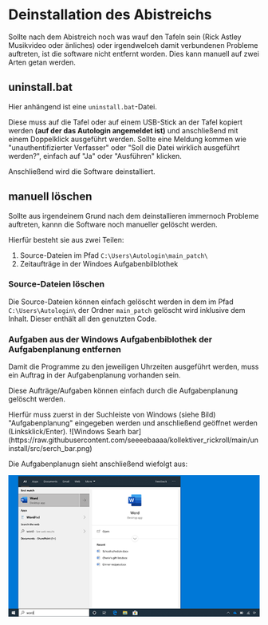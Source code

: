 # Deinstallation des Abistreichs
<p>Sollte nach dem Abistreich noch was wauf den Tafeln sein (Rick Astley Musikvideo oder änliches) oder irgendwelceh damit verbundenen Probleme auftreten, ist die software nicht entfernt worden. Dies kann manuell auf zwei Arten getan werden.<p>

## uninstall.bat
<p>Hier anhängend ist eine <code>uninstall.bat</code>-Datei.</p>
<p>Diese muss auf die Tafel oder auf einem USB-Stick an der Tafel kopiert werden <b>(auf der das Autologin angemeldet ist)</b> und anschließend mit einem Doppelklick ausgeführt werden. Sollte eine Meldung kommen wie "unauthentifizierter Verfasser" oder "Soll die Datei wirklich ausgeführt werden?", einfach auf "Ja" oder "Ausführen" klicken.</p>
<p>Anschließend wird die Software deinstalliert.</P>

## manuell löschen
<p>Sollte aus irgendeinem Grund nach dem deinstallieren immernoch Probleme auftreten, kannn die Software noch manueller gelöscht werden.</p>
<p>Hierfür besteht sie aus zwei Teilen: <ol>
    <li>Source-Dateien im Pfad <code>C:\Users\Autologin\main_patch\</code></li>
    <li>Zeitaufträge in der Windoes Aufgabenbilblothek</li>
</ol></p>

### Source-Dateien löschen
<p>Die Source-Dateien können einfach gelöscht werden in dem im Pfad <code>C:\Users\Autologin\</code> der Ordner <code>main_patch</code> gelöscht wird inklusive dem Inhalt. Dieser enthält all den genutzten Code.</p>

### Aufgaben aus der Windows Aufgabenbiblothek der Aufgabenplanung entfernen
<p>Damit die Programme zu den jeweiligen Uhrzeiten ausgeführt werden, muss ein Auftrag in der Aufgabenplanung vorhanden sein.</p>
<p>Diese Aufträge/Aufgaben können einfach durch die Aufgabenplanung gelöscht werden.</p>
<p>Hierfür muss zuerst in der Suchleiste von Windows (siehe Bild) "Aufgabenplanung" eingegeben werden und anschließend geöffnet werden (Linksklick/Enter).
![Windows Searh bar](https://raw.githubusercontent.com/seeeebaaaa/kollektiver_rickroll/main/uninstall/src/serch_bar.png)</p>
<p>Die Aufgabenplanugn sieht anschließend wiefolgt aus:</p>
<img src="https://raw.githubusercontent.com/seeeebaaaa/kollektiver_rickroll/main/uninstall/src/serch_bar.png">
